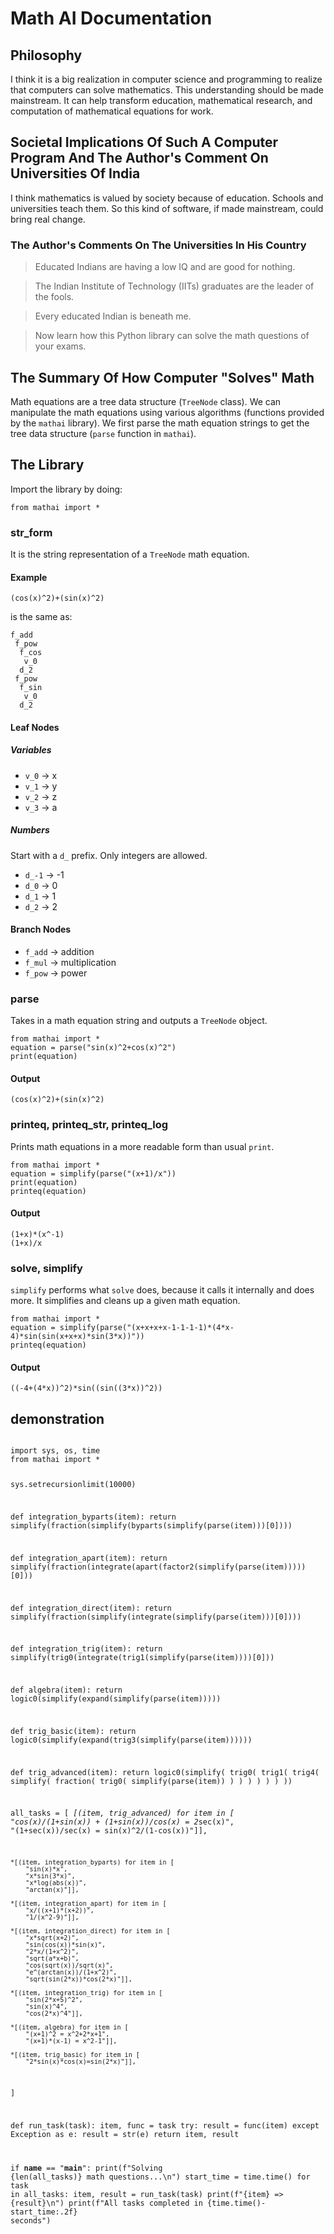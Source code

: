 <h1>Math AI Documentation</h1>

<h2>Philosophy</h2>
<p>
I think it is a big realization in computer science and programming to realize that computers can solve mathematics.
This understanding should be made mainstream. It can help transform education, mathematical research, 
and computation of mathematical equations for work.
</p>

<h2>Societal Implications Of Such A Computer Program And The Author's Comment On Universities Of India</h2>
<p>
I think mathematics is valued by society because of education. Schools and universities teach them. 
So this kind of software, if made mainstream, could bring real change.
</p>

<h3>The Author's Comments On The Universities In His Country</h3>
<blockquote>Educated Indians are having a low IQ and are good for nothing.</blockquote>
<blockquote>The Indian Institute of Technology (IITs) graduates are the leader of the fools.</blockquote>
<blockquote>Every educated Indian is beneath me.</blockquote>
<blockquote>Now learn how this Python library can solve the math questions of your exams.</blockquote>

<h2>The Summary Of How Computer "Solves" Math</h2>
<p>
Math equations are a tree data structure (<code>TreeNode</code> class).  
We can manipulate the math equations using various algorithms (functions provided by the <code>mathai</code> library).  
We first parse the math equation strings to get the tree data structure (<code>parse</code> function in <code>mathai</code>).
</p>

<h2>The Library</h2>
<p>Import the library by doing:</p>
<pre><code class="language-python">from mathai import *</code></pre>

<h3>str_form</h3>
<p>It is the string representation of a <code>TreeNode</code> math equation.</p>

<h4>Example</h4>
<pre><code class="language-python">(cos(x)^2)+(sin(x)^2)</code></pre>

<p>is the same as:</p>
<pre><code class="language-python">f_add
 f_pow
  f_cos
   v_0
  d_2
 f_pow
  f_sin
   v_0
  d_2
</code></pre>

<h4>Leaf Nodes</h4>
<h5>Variables</h5>
<ul>
  <li><code>v_0</code> → x</li>
  <li><code>v_1</code> → y</li>
  <li><code>v_2</code> → z</li>
  <li><code>v_3</code> → a</li>
</ul>

<h5>Numbers</h5>
<p>Start with a <code>d_</code> prefix. Only integers are allowed.</p>
<ul>
  <li><code>d_-1</code> → -1</li>
  <li><code>d_0</code> → 0</li>
  <li><code>d_1</code> → 1</li>
  <li><code>d_2</code> → 2</li>
</ul>

<h4>Branch Nodes</h4>
<ul>
  <li><code>f_add</code> → addition</li>
  <li><code>f_mul</code> → multiplication</li>
  <li><code>f_pow</code> → power</li>
</ul>

<h3>parse</h3>
<p>Takes in a math equation string and outputs a <code>TreeNode</code> object.</p>
<pre><code class="language-python">from mathai import *
equation = parse("sin(x)^2+cos(x)^2")
print(equation)
</code></pre>

<h4>Output</h4>
<pre><code class="language-python">(cos(x)^2)+(sin(x)^2)</code></pre>

<h3>printeq, printeq_str, printeq_log</h3>
<p>Prints math equations in a more readable form than usual <code>print</code>.</p>
<pre><code class="language-python">from mathai import *
equation = simplify(parse("(x+1)/x"))
print(equation)
printeq(equation)
</code></pre>

<h4>Output</h4>
<pre><code class="language-python">(1+x)*(x^-1)
(1+x)/x
</code></pre>

<h3>solve, simplify</h3>
<p>
<code>simplify</code> performs what <code>solve</code> does, because it calls it internally and does more.  
It simplifies and cleans up a given math equation.
</p>
<pre><code class="language-python">from mathai import *
equation = simplify(parse("(x+x+x+x-1-1-1-1)*(4*x-4)*sin(sin(x+x+x)*sin(3*x))"))
printeq(equation)
</code></pre>

<h4>Output</h4>
<pre><code class="language-python">((-4+(4*x))^2)*sin((sin((3*x))^2))</code></pre>

<h2>demonstration</h2>
<pre><code class="language-python">
import sys, os, time
from mathai import *

sys.setrecursionlimit(10000)

def integration_byparts(item):
    return simplify(fraction(simplify(byparts(simplify(parse(item)))[0])))

def integration_apart(item):
    return simplify(fraction(integrate(apart(factor2(simplify(parse(item)))))[0]))

def integration_direct(item):
    return simplify(fraction(simplify(integrate(simplify(parse(item)))[0])))

def integration_trig(item):
    return simplify(trig0(integrate(trig1(simplify(parse(item))))[0]))

def algebra(item):
    return logic0(simplify(expand(simplify(parse(item)))))

def trig_basic(item):
    return logic0(simplify(expand(trig3(simplify(parse(item))))))

def trig_advanced(item):
    return logic0(simplify(
        trig0(
            trig1(
                trig4(
                    simplify(
                        fraction(
                            trig0(
                                simplify(parse(item))
                            )
                        )
                    )
                )
            )
        )
    ))

all_tasks = [
    *[(item, trig_advanced) for item in [
        "cos(x)/(1+sin(x)) + (1+sin(x))/cos(x) = 2*sec(x)",
        "(1+sec(x))/sec(x) = sin(x)^2/(1-cos(x))"]],
    
    *[(item, integration_byparts) for item in [
        "sin(x)*x",
        "x*sin(3*x)",
        "x*log(abs(x))",
        "arctan(x)"]],
    
    *[(item, integration_apart) for item in [
        "x/((x+1)*(x+2))",
        "1/(x^2-9)"]],
    
    *[(item, integration_direct) for item in [
        "x*sqrt(x+2)",
        "sin(cos(x))*sin(x)",
        "2*x/(1+x^2)",
        "sqrt(a*x+b)",
        "cos(sqrt(x))/sqrt(x)",
        "e^(arctan(x))/(1+x^2)",
        "sqrt(sin(2*x))*cos(2*x)"]],
    
    *[(item, integration_trig) for item in [
        "sin(2*x+5)^2",
        "sin(x)^4",
        "cos(2*x)^4"]],
    
    *[(item, algebra) for item in [
        "(x+1)^2 = x^2+2*x+1",
        "(x+1)*(x-1) = x^2-1"]],
    
    *[(item, trig_basic) for item in [
        "2*sin(x)*cos(x)=sin(2*x)"]],
]

def run_task(task):
    item, func = task
    try:
        result = func(item)
    except Exception as e:
        result = str(e)
    return item, result

if __name__ == "__main__":
    print(f"Solving {len(all_tasks)} math questions...\n")
    start_time = time.time()
    for task in all_tasks:
        item, result = run_task(task)
        print(f"{item}  =>  {result}\n")
    print(f"All tasks completed in {time.time()-start_time:.2f} seconds")
</code></pre>
